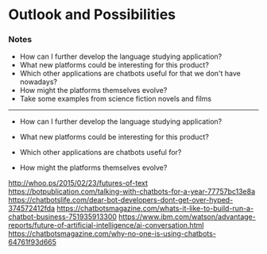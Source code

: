 Outlook and Possibilities
=========================

### Notes

-	How can I further develop the language studying application?
-	What new platforms could be interesting for this product?
-	Which other applications are chatbots useful for that we don't have nowadays?
-	How might the platforms themselves evolve?
-	Take some examples from science fiction novels and films

---

-	How can I further develop the language studying application?

-	What new platforms could be interesting for this product?

-	Which other applications are chatbots useful for?

-	How might the platforms themselves evolve?



http://whoo.ps/2015/02/23/futures-of-text
https://botpublication.com/talking-with-chatbots-for-a-year-77757bc13e8a
https://chatbotslife.com/dear-bot-developers-dont-get-over-hyped-374572412fda
https://chatbotsmagazine.com/whats-it-like-to-build-run-a-chatbot-business-751935913300
https://www.ibm.com/watson/advantage-reports/future-of-artificial-intelligence/ai-conversation.html
https://chatbotsmagazine.com/why-no-one-is-using-chatbots-64761f93d665
